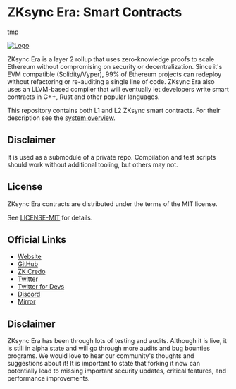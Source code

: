 # ZKsync Era: Smart Contracts

tmp

[![Logo](eraLogo.svg)](https://zksync.io/)

ZKsync Era is a layer 2 rollup that uses zero-knowledge proofs to scale Ethereum without compromising on security or
decentralization. Since it's EVM compatible (Solidity/Vyper), 99% of Ethereum projects can redeploy without refactoring
or re-auditing a single line of code. ZKsync Era also uses an LLVM-based compiler that will eventually let developers
write smart contracts in C++, Rust and other popular languages.

This repository contains both L1 and L2 ZKsync smart contracts. For their description see the
[system overview](docs/overview.md).

## Disclaimer

It is used as a submodule of a private repo. Compilation and test scripts should work without additional tooling, but
others may not.

## License

ZKsync Era contracts are distributed under the terms of the MIT license.

See [LICENSE-MIT](LICENSE-MIT) for details.

## Official Links

- [Website](https://zksync.io/)
- [GitHub](https://github.com/matter-labs)
- [ZK Credo](https://github.com/zksync/credo)
- [Twitter](https://twitter.com/zksync)
- [Twitter for Devs](https://twitter.com/zkSyncDevs)
- [Discord](https://join.zksync.dev/)
- [Mirror](https://zksync.mirror.xyz/)

## Disclaimer

ZKsync Era has been through lots of testing and audits. Although it is live, it is still in alpha state and will go
through more audits and bug bounties programs. We would love to hear our community's thoughts and suggestions about it!
It is important to state that forking it now can potentially lead to missing important security updates, critical
features, and performance improvements.
